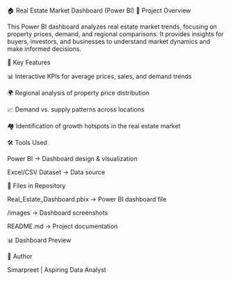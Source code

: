 🏠 Real Estate Market Dashboard (Power BI)
📌 Project Overview

This Power BI dashboard analyzes real estate market trends, focusing on property prices, demand, and regional comparisons. It provides insights for buyers, investors, and businesses to understand market dynamics and make informed decisions.

🎯 Key Features

📊 Interactive KPIs for average prices, sales, and demand trends

🌍 Regional analysis of property price distribution

📈 Demand vs. supply patterns across locations

🏘️ Identification of growth hotspots in the real estate market

🛠️ Tools Used

Power BI → Dashboard design & visualization

Excel/CSV Dataset → Data source

📂 Files in Repository

Real_Estate_Dashboard.pbix → Power BI dashboard file

/images → Dashboard screenshots

README.md → Project documentation

📊 Dashboard Preview

🌟 Author

Simarpreet | Aspiring Data Analyst




